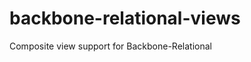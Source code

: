 backbone-relational-views
=========================

Composite view support for Backbone-Relational

